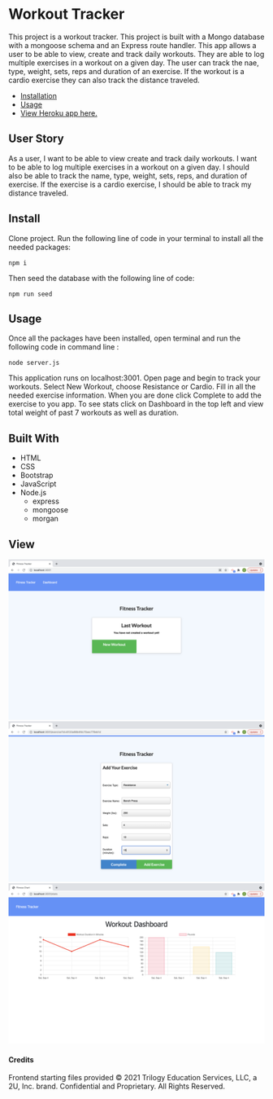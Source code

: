 # Workout Tracker


This project is a workout tracker. This project is built with a Mongo database with a mongoose schema and an Express route handler. This app allows a user to be able to view, create and track daily workouts. They are able to log multiple exercises in a workout on a given day. The user can track the nae, type, weight, sets, reps and duration of an exercise. If the workout is a cardio exercise they can also track the distance traveled. 
 
  * [Installation](#install)
  * [Usage](#usage)
  * [View Heroku app here.](https://nameless-badlands-22446.herokuapp.com/)



## User Story

As a user, I want to be able to view create and track daily workouts. I want to be able to log multiple exercises in a workout on a given day. I should also be able to track the name, type, weight, sets, reps, and duration of exercise. If the exercise is a cardio exercise, I should be able to track my distance traveled.



## Install

Clone project.
Run the following line of code in your terminal to install all the needed packages: 
```
npm i
```
Then seed the database with the following line of code: 
```
npm run seed 
```


## Usage

Once all the packages have been installed, open terminal and run the following code in command line : 
```
node server.js
```
This application runs on localhost:3001. Open page and begin to track your workouts. Select New Workout, choose Resistance or Cardio. Fill in all the needed exercise information. When you are done click Complete to add the exercise to you app. To see stats click on Dashboard in the top left and view total weight of past 7 workouts as well as duration. 

## Built With
- HTML
- CSS
- Bootstrap 
- JavaScript
- Node.js
  - express
  - mongoose
  - morgan

## View
![Shot-3](images/homepage-workoutapp.png)
![Shot-1](images/create-workout.png)
![Shot-2](images/dashboard-chart.png)

#### Credits
Frontend starting files provided © 2021 Trilogy Education Services, LLC, a 2U, Inc. brand. Confidential and Proprietary. All Rights Reserved.
